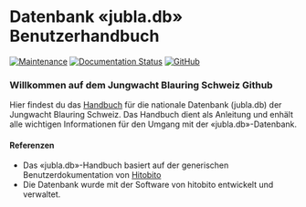 # Datenbank «jubla.db» Benutzerhandbuch

[![Maintenance](https://img.shields.io/badge/Maintained%3F-yes-green.svg)](https://GitHub.com/jubla-ch/handbuch-jubladb-hitobito/graphs/commit-activity)
[![Documentation Status](https://readthedocs.org/projects/jubladb-handbuch/badge/?version=latest)](https://jubladb-handbuch.readthedocs.io/de/latest/?badge=latest)
[![GitHub](https://img.shields.io/github/license/jubla-ch/handbuch-jubladb-hitobito)](https://github.com/jubla-ch/handbuch-jubladb-hitobito/blob/master/LICENSE)

### Willkommen auf dem Jungwacht Blauring Schweiz Github

Hier findest du das [Handbuch](https://jubladb-handbuch.readthedocs.io/) für die nationale Datenbank (jubla.db) der Jungwacht Blauring Schweiz. Das Handbuch dient als Anleitung und enhält alle wichtigen Informationen für den Umgang mit der «jubla.db»-Datenbank.

#### Referenzen

- Das «jubla.db»-Handbuch basiert auf der generischen Benutzerdokumentation von [Hitobito](https://hitobito.readthedocs.io/)
- Die Datenbank wurde mit der Software von hitobito entwickelt und verwaltet.
